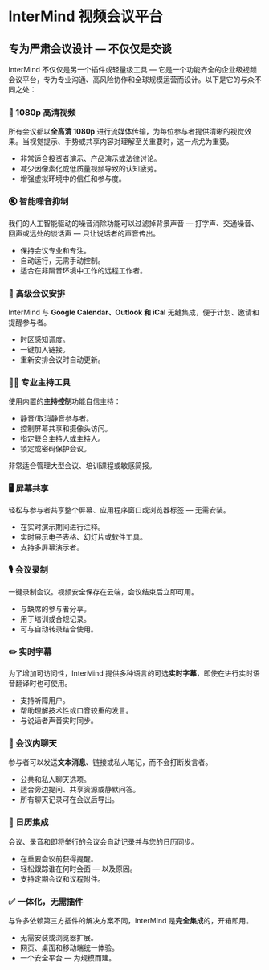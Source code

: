 # InterMind 视频会议平台

## 专为严肃会议设计 — 不仅仅是交谈

InterMind 不仅仅是另一个插件或轻量级工具 — 它是一个功能齐全的企业级视频会议平台，专为专业沟通、高风险协作和全球规模运营而设计。以下是它的与众不同之处：

### 🎥 1080p 高清视频

所有会议都以**全高清 1080p** 进行流媒体传输，为每位参与者提供清晰的视觉效果。当视觉提示、手势或共享内容对理解至关重要时，这一点尤为重要。

- 非常适合投资者演示、产品演示或法律讨论。
- 减少因像素化或低质量视频导致的认知疲劳。
- 增强虚拟环境中的信任和参与度。

### 🔇 智能噪音抑制

我们的人工智能驱动的噪音消除功能可以过滤掉背景声音 — 打字声、交通噪音、回声或远处的谈话声 — 只让说话者的声音传出。

- 保持会议专业和专注。
- 自动运行，无需手动控制。
- 适合在非隔音环境中工作的远程工作者。

### 📅 高级会议安排

InterMind 与 **Google Calendar、Outlook 和 iCal** 无缝集成，便于计划、邀请和提醒参与者。

- 时区感知调度。
- 一键加入链接。
- 重新安排会议时自动更新。

### 🧑‍⚖️ 专业主持工具

使用内置的**主持控制**功能自信主持：

- 静音/取消静音参与者。
- 控制屏幕共享和摄像头访问。
- 指定联合主持人或主持人。
- 锁定或密码保护会议。

非常适合管理大型会议、培训课程或敏感简报。

### 🖥️ 屏幕共享

轻松与参与者共享整个屏幕、应用程序窗口或浏览器标签 — 无需安装。

- 在实时演示期间进行注释。
- 实时展示电子表格、幻灯片或软件工具。
- 支持多屏幕演示者。

### 🎙️ 会议录制

一键录制会议。视频安全保存在云端，会议结束后立即可用。

- 与缺席的参与者分享。
- 用于培训或合规记录。
- 可与自动转录结合使用。

### ✏️ 实时字幕

为了增加可访问性，InterMind 提供多种语言的可选**实时字幕**，即使在进行实时语音翻译时也可使用。

- 支持听障用户。
- 帮助理解技术性或口音较重的发言。
- 与说话者声音实时同步。

### 💬 会议内聊天

参与者可以发送**文本消息**、链接或私人笔记，而不会打断发言者。

- 公共和私人聊天选项。
- 适合旁边提问、共享资源或静默问答。
- 所有聊天记录可在会议后导出。

### 📆 日历集成

会议、录音和即将举行的会议会自动记录并与您的日历同步。

- 在重要会议前获得提醒。
- 轻松跟踪谁在何时会面 — 以及原因。
- 支持定期会议和议程附件。

### ✅ 一体化，无需插件

与许多依赖第三方插件的解决方案不同，InterMind 是**完全集成**的，开箱即用。

- 无需安装或浏览器扩展。
- 网页、桌面和移动端统一体验。
- 一个安全平台 — 为规模而建。